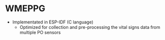 # WMEPPG

  - Implementated in ESP-IDF (C language)
    - Optimized for collection and pre-processing the vital signs data from multiple PO sensors
